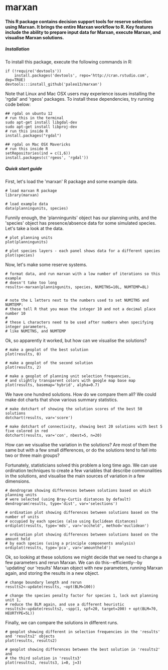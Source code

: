 marxan
============

#### This R package contains decision support tools for reserve selection using Marxan. It brings the entire Marxan workflow to R. Key features include the ability to prepare input data for Marxan, execute Marxan, and visualise Marxan solutions.

##### Installation

To install this package, execute the following commands in R:

```
if (!require('devtools'))
	install.packages('devtools', repo='http://cran.rstudio.com', dep=TRUE)
devtools:::install_github('paleo13/marxan')
```

Note that Linux and Mac OSX users may experience issues installing the 'rgdal' and 'rgeos' packages. To install these dependencies, try running code below:

```
## rgdal on ubuntu 12
# run this in the terminal
sudo apt-get install libgdal-dev
sudo apt-get install libproj-dev
# run this inside R
install.packages("rgdal")

## rgdal on Mac OSX Mavericks
# run this inside R
setRepositories(ind = c(1,6))
install.packages(c('rgeos', 'rgdal'))
```

##### Quick start guide

First, let's load the 'marxan' R package and some example data.

```
# load marxan R package
library(marxan)

# load example data
data(planningunits, species)
```

Funnily enough, the 'planningunits' object has our planning units, and the 'species' object has presence/absence data for some simulated species. Let's take a look at the data.

``` 
# plot planning units
plot(planningunits)

# plot species layers - each panel shows data for a different species
plot(species)
```

Now, let's make some reserve systems.

```
# format data, and run marxan with a low number of iterations so this example
# doesn't take too long
results<-marxan(planningunits, species, NUMITNS=10L, NUMTEMP=8L)


# note the L letters next to the numbers used to set NUMITNS and NUMTEMP:
# these tell R that you mean the integer 10 and not a decimal place number 10
#
# these L characters need to be used after numbers when specifying integer parameters,
# like NUMITNS, and NUMTEMP

```

Ok, so apparently it worked, but how can we visualise the solutions?

```
# make a geoplot of the best solution
plot(results, 0)

# make a geoplot of the second solution
plot(results, 2)

# make a geoplot of planning unit selection frequencies, 
# and slightly transparent colors with google map base map
plot(results, basemap='hybrid', alpha=0.7)
```

We have one hundred solutions. How do we compare them all? We could make dot charts that show various summary statistics.

```
# make dotchart of showing the solution scores of the best 50 solutions
dotchart(results, var='score')

# make dotchart of connectivity, showing best 20 solutions with best 5 five colored in red
dotchart(results, var='con', nbest=5, n=20)
```

How can we visualise the variation in the solutions? Are most of them the same but with a few small differences, or do the solutions tend to fall into two or three main groups?

Fortunately, statisticians solved this problem a long time ago. We can use ordination techniques to create a few variables that describe commonalities in the solutions, and visualise the main sources of variation in a few dimensions.

```
# dendrogram showing differences between solutions based on which planning units 
# were selected (using Bray-Curtis distances by default)
dendrogram(results, type='dist', var='selections')

# ordination plot showing differences between solutions based on the number of units
# occupied by each species (also using Euclidean distances)
ordiplot(results, type='mds', var='occheld', method='euclidean')

# ordination plot showing differences between solutions based on the amount held 
# by each species (using a principle compoenents analysis)
ordiplot(results, type='pca', var='amountheld')
```

Ok, so looking at these solutions we might decide that we need to change a few parameters and rerun Marxan. We can do this--efficiently--by 'updating' our 'results' Marxan object with new parameters, running Marxan again, and storing the results in a new object.

```
# change boundary length and rerun
results2<-update(results, ~opt(BLM=100))

# change the species penalty factor for species 1, lock out planning unit 1,
# reduce the BLM again, and use a different heuristic
results3<-update(results2, ~spp(1, spf=20, target=200) + opt(BLM=70, HEURTYPE=5L))
```

Finally, we can compare the solutions in different runs.

```
# geoplot showing different in selection frequencies in the 'results' and 'results2' objects
plot(results, results2)

# geoplot showing differences between the best solution in 'results2' and 
# the third solution in 'results3'
plot(results2, results3, i=0, j=3)
````


